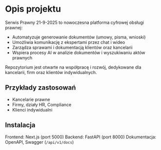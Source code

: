 # Opis projektu

Serwis Prawny 21-9-2025 to nowoczesna platforma cyfrowej obsługi prawnej:
- Automatyzuje generowanie dokumentów (umowy, pisma, wnioski)
- Umożliwia komunikację z ekspertami przez chat i wideo
- Zarządza sprawami i dokumentacją klientów oraz kancelarii
- Wspiera procesy AI w analizie dokumentów i wyszukiwaniu aktów prawnych

Repozytorium jest otwarte na współpracę i rozwój, dedykowane dla kancelarii, firm oraz klientów indywidualnych.

## Przykłady zastosowań

- Kancelarie prawne
- Firmy, działy HR, Compliance
- Klienci indywidualni

## Instalacja

Frontend: Next.js (port 5000)
Backend: FastAPI (port 8000)
Dokumentacja: OpenAPI, Swagger (`/api/v1/docs`)